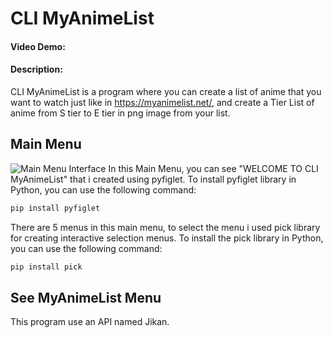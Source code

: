 # CLI MyAnimeList
#### Video Demo:  <URL HERE>
#### Description:
CLI MyAnimeList is a program where you can create a list of anime that you want to watch just like in https://myanimelist.net/,
and create a Tier List of anime from S tier to E tier in png image from your list. 
## Main Menu
![Main Menu Interface](URL)
In this Main Menu, you can see "WELCOME TO CLI MyAnimeList" that i created using pyfiglet.
To install  pyfiglet library in Python, you can use the following command:
```sh
pip install pyfiglet
```
There are 5 menus in this main menu, to select the menu i used pick library for creating interactive selection menus.
To install the pick library in Python, you can use the following command:
```sh
pip install pick
```
## See MyAnimeList Menu

This program use an API named Jikan. 